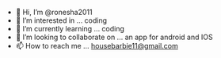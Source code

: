 - 👋 Hi, I’m @ronesha2011
- 👀 I’m interested in ... coding 
- 🌱 I’m currently learning ... coding
- 💞️ I’m looking to collaborate on ... an app for android and IOS
- 📫 How to reach me ... housebarbie11@gmail.com


<!---
ronesha2011/ronesha2011 is a ✨ special ✨ repository because its `README.md` (this file) appears on your GitHub profile.
You can click the Preview link to take a look at your changes.
--->
